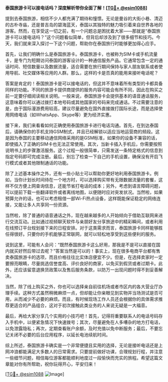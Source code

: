 **泰国旅游卡可以接电话吗？深度解析带你全面了解！[[TG💪+ @esim1088](https://t.me/s/esim1088)]**

提到去泰国旅游，相信不少人都充满了期待和憧憬。无论是曼谷的大街小巷、清迈的古朴寺庙，还是普吉岛的碧海蓝天，泰国以其独特的魅力吸引着来自世界各地的游客。然而，在享受这一切之前，有一个问题总是困扰着大家——那就是“泰国旅游卡可以接电话吗？”这个问题看似简单，但背后却涉及到了很多细节和技巧。今天，我们就来深入探讨一下这个问题，帮助你在泰国旅行时能够更加得心应手。

首先，让我们明确什么是泰国旅游卡。泰国旅游卡，也被称为SIM卡或手机流量卡，是专门为短期访问泰国的游客设计的一种通信服务产品。它通常包含一定的通话时间、短信数量以及数据流量，适合需要在旅行期间保持与家人朋友联系或者使用导航、社交媒体等应用的人群。那么，这样的卡是否真的能用来接听电话呢？

答案是肯定的！泰国旅游卡是可以接电话的，但这并不意味着所有类型的卡都具备同样的功能。不同的旅游卡提供商提供的服务内容可能会有所不同，因此在购买之前一定要仔细阅读相关说明。一般来说，泰国旅游卡会提供基本的语音通话服务，这意味着你可以通过拨打本地号码或其他国家的号码来完成通话。不过需要注意的是，由于国际漫游费用较高，建议尽量避免在国外直接拨打国际长途，而是选择使用网络电话（如WhatsApp、Skype等）更为经济实惠。

接下来，我们来看看如何正确使用泰国旅游卡进行电话沟通。首先，在到达泰国后，请确保你的手机支持GSM制式，并且已经解锁以适应当地运营商的频段。这是因为泰国的主要移动通信网络采用的是GSM标准，如果你的设备不兼容的话，即使插入了正确的SIM卡也无法正常使用。其次，当新卡插入手机后，你需要按照说明书上的步骤激活服务。这个过程一般很简单，只需发送一条特定格式的信息到指定号码即可完成注册。最后，别忘了检查一下自己的手机设置，确保没有开启飞行模式或者其他限制通话的功能。

除了上述基本操作之外，还有一些小贴士可以帮助你更好地利用泰国旅游卡。例如，当你计划长时间待在一个地方时，可以选择购买带有无限数据流量的套餐，这样不仅方便上网查询信息，还能节省打电话的成本；另外，考虑到语言障碍问题，可以提前下载一些翻译软件或者离线地图，以便随时应对突发状况。当然啦，如果预算允许的话，也可以考虑租借一部Wi-Fi热点设备，这样既能保证稳定的网络连接，又能让多人共享同一份资源。

当然啦，除了普通的语音通话之外，现在越来越多的人开始倾向于借助互联网来进行交流互动。比如通过视频聊天软件与亲朋好友分享旅途中的精彩瞬间，或者利用在线预订平台规划接下来的日程安排。对于这类需求而言，泰国旅游卡同样能够胜任得很好。只要你的手机能够正常联网，就可以轻松地享受到这些便利的服务。

说到这里，可能有人会问：“既然泰国旅游卡这么好用，那我是不是可以直接在国内就买好然后带过去呢？”答案当然是可以的！事实上，现在很多电商平台都有售卖泰国旅游卡的选项，而且价格往往比实体店便宜不少。但是，在选择卖家时一定要擦亮眼睛，尽量挑选信誉度高、评价良好的商家，以免买到假货或者过期卡。此外，还应该留意退换货政策以及售后服务条款，以防万一出现问题时得不到妥善解决。

当然，除了线上购买之外，你也可以选择亲自前往机场或者市区内的各大营业厅办理手续。这种方式虽然稍微麻烦一点，但却能让你亲眼见到实物并当场测试是否可用，从而减少不必要的麻烦。而且，有时候现场工作人员还会根据你的具体需求推荐更适合的产品组合，这对于初次接触此类业务的人来说无疑是一大福音。

最后，再给大家分享几个实用的小技巧吧！首先，记得将重要联系人的电话号码存入手机中，以便紧急情况下快速拨号；其次，尽量避免在人多嘈杂的地方打电话，以免泄露隐私；再次，定期查看账户余额，及时充值以免中断服务；最后，不要忘记关闭不必要的后台应用程序，以延长电池续航时间。

综上所述，泰国旅游卡确实是一个非常便捷且实用的选择，无论是接听电话还是上网冲浪都能满足大多数人的日常需求。只要提前做好功课，合理规划行程，并注意一些细节问题，相信每位游客都能顺利地度过一段愉快而充实的旅程。希望这篇文章能对你有所帮助，祝你玩得开心，平安归来！

[[TG💪+ @esim1088](https://t.me/s/esim1088) ![Image](https://i.postimg.cc/4NQfJmqS/Snipaste-2025-05-13-00-14-12.png)]